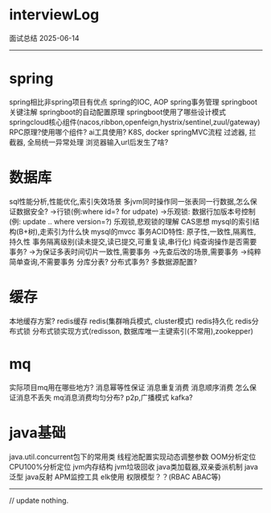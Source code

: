 # interviewLog
面试总结 2025-06-14
___
# spring
spring相比非spring项目有优点
spring的IOC, AOP
spring事务管理
springboot关键注解
springboot的自动配置原理
springboot使用了哪些设计模式
springcloud核心组件(nacos,ribbon,openfeign,hystrix/sentinel,zuul/gateway)
RPC原理?使用哪个组件?
ai工具使用?
K8S, docker
springMVC流程
过滤器, 拦截器, 全局统一异常处理
浏览器输入url后发生了啥?


# 数据库
sql性能分析,性能优化,索引失效场景
多jvm同时操作同一张表同一行数据,怎么保证数据安全?
->行锁(例:where id=? for udpate)
->乐观锁: 数据行加版本号控制(例: update .. where version=?)
乐观锁,悲观锁的理解
CAS思想
mysql的索引结构(B+树),走索引为什么快
mysql的mvcc
事务ACID特性: 原子性,一致性,隔离性,持久性
事务隔离级别(读未提交,读已提交,可重复读,串行化)
纯查询操作是否需要事务?
->为保证多表时间切片一致性,需要事务
->先查后改的场景,需要事务
->纯粹简单查询,不需要事务
分库分表?
分布式事务?
多数据源配置?

# 缓存
本地缓存方案?
redis缓存
redis(集群哨兵模式, cluster模式)
redis持久化
redis分布式锁
分布式锁实现方式(redisson, 数据库唯一主键索引(不常用),zookepper)

# mq
实际项目mq用在哪些地方?
消息幂等性保证
消息重复消费
消息顺序消费
怎么保证消息不丢失
mq消息消费均匀分布?
p2p,广播模式
kafka?


# java基础
java.util.concurrent包下的常用类
线程池配置实现动态调整参数
OOM分析定位
CPU100%分析定位
jvm内存结构
jvm垃圾回收
java类加载器,双亲委派机制
java泛型
java反射
APM监控工具
elk使用
权限模型？？(RBAC  ABAC等)
____

// update nothing.



